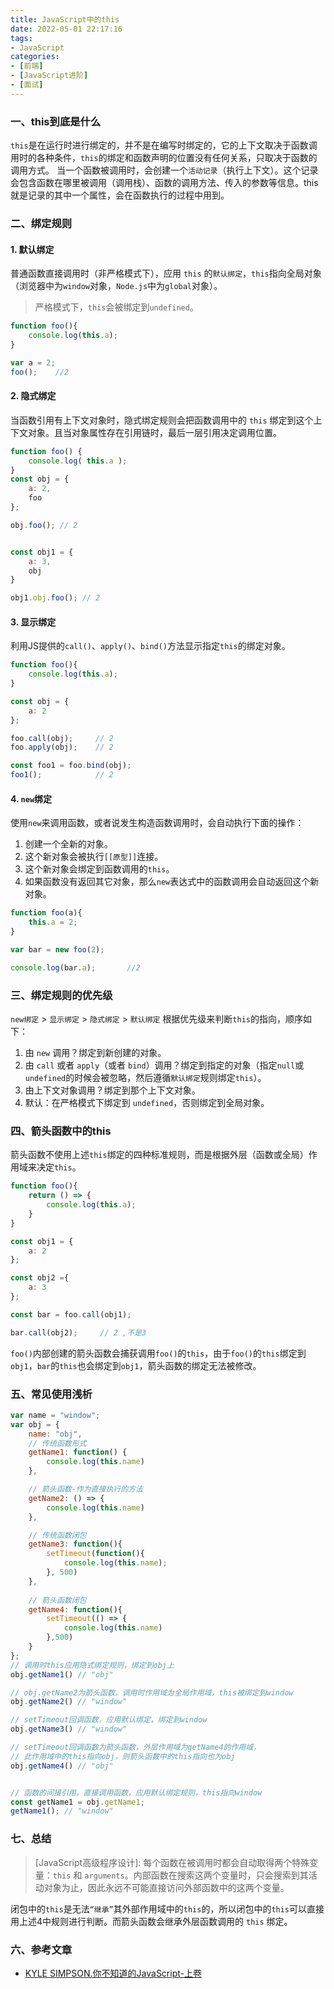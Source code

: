 ```yaml
---
title: JavaScript中的this
date: 2022-05-01 22:17:16
tags:
- JavaScript
categories:
- [前端]
- [JavaScript进阶]
- [面试]
---
```


### 一、this到底是什么
`this`是在运行时进行绑定的，并不是在编写时绑定的，它的上下文取决于函数调用时的各种条件，`this`的绑定和函数声明的位置没有任何关系，只取决于函数的调用方式。
当一个函数被调用时，会创建一个`活动记录`（执行上下文）。这个记录会包含函数在哪里被调用（调用栈）、函数的调用方法、传入的参数等信息。this就是记录的其中一个属性，会在函数执行的过程中用到。

### 二、绑定规则
#### 1. 默认绑定
普通函数直接调用时（非严格模式下），应用 `this` 的`默认绑定`，`this`指向全局对象（浏览器中为`window`对象，`Node.js`中为`global`对象）。
> 严格模式下，`this`会被绑定到`undefined`。
```js
function foo(){
    console.log(this.a);
}

var a = 2;
foo();    //2
```

#### 2. 隐式绑定
当函数引用有上下文对象时，隐式绑定规则会把函数调用中的 `this` 绑定到这个上下文对象。且当对象属性存在引用链时，最后一层引用决定调用位置。
```js
function foo() { 
    console.log( this.a ); 
}
const obj = { 
    a: 2, 
    foo
};

obj.foo(); // 2


const obj1 = {
    a: 3,
    obj
}

obj1.obj.foo(); // 2
```

#### 3. 显示绑定
利用JS提供的`call()`、`apply()`、`bind()`方法显示指定`this`的绑定对象。
```js
function foo(){
    console.log(this.a);
}

const obj = {
    a: 2
};

foo.call(obj);     // 2
foo.apply(obj);    // 2

const foo1 = foo.bind(obj);
foo1();            // 2
```

#### 4. `new`绑定
使用`new`来调用函数，或者说发生构造函数调用时，会自动执行下面的操作：
1. 创建一个全新的对象。
2. 这个新对象会被执行`[[原型]]`连接。
3. 这个新对象会绑定到函数调用的`this`。
4. 如果函数没有返回其它对象，那么`new`表达式中的函数调用会自动返回这个新对象。
```js
function foo(a){
    this.a = 2;
}

var bar = new foo(2);

console.log(bar.a);       //2
```

### 三、绑定规则的优先级
`new绑定` > `显示绑定` > `隐式绑定` > `默认绑定`
根据优先级来判断`this`的指向，顺序如下：
1. 由 `new` 调用？绑定到新创建的对象。 
2. 由 `call` 或者 `apply`（或者 `bind`）调用？绑定到指定的对象（指定`null`或`undefined`的时候会被忽略，然后遵循`默认绑定`规则绑定`this`）。 
3. 由上下文对象调用？绑定到那个上下文对象。 
4. 默认：在严格模式下绑定到 `undefined`，否则绑定到全局对象。
### 四、箭头函数中的this
箭头函数不使用上述`this`绑定的四种标准规则，而是根据外层（函数或全局）作用域来决定`this`。
```js
function foo(){
    return () => {
        console.log(this.a);
    }
}

const obj1 = {
    a: 2
};

const obj2 ={
    a: 3
};

const bar = foo.call(obj1);

bar.call(obj2);     // 2 ,不是3
```
`foo()`内部创建的箭头函数会捕获调用`foo()`的`this`，由于`foo()`的`this`绑定到`obj1`，`bar`的`this`也会绑定到`obj1`，箭头函数的绑定无法被修改。


### 五、常见使用浅析
```js
var name = "window";
var obj = {
    name: "obj",
    // 传统函数形式
    getName1: function() {
        console.log(this.name)
    },

    // 箭头函数-作为直接执行的方法
    getName2: () => {
        console.log(this.name)
    },

    // 传统函数闭包
    getName3: function(){
        setTimeout(function(){
            console.log(this.name);
        }, 500)
    },
 
    // 箭头函数闭包
    getName4: function(){
        setTimeout(() => {
            console.log(this.name)
        },500)
    }
};
// 调用时this应用隐式绑定规则，绑定到obj上
obj.getName1() // "obj"

// obj.getName2为箭头函数，调用时作用域为全局作用域，this被绑定到window
obj.getName2() // "window"

// setTimeout回调函数，应用默认绑定，绑定到window
obj.getName3() // "window"

// setTimeout回调函数为箭头函数，外层作用域为getName4的作用域，
// 此作用域中的this指向obj，则箭头函数中的this指向也为obj
obj.getName4() // "obj"


// 函数的间接引用，直接调用函数，应用默认绑定规则，this指向window
const getName1 = obj.getName1;
getName1(); // "window"
```

### 七、总结
> [JavaScript高级程序设计]: 每个函数在被调用时都会自动取得两个特殊变量：`this` 和 `arguments`。内部函数在搜索这两个变量时，只会搜索到其活动对象为止，因此永远不可能直接访问外部函数中的这两个变量。  

闭包中的`this`是无法`“继承”`其外部作用域中的`this`的，所以闭包中的`this`可以直接用上述4中规则进行判断。而箭头函数会继承外层函数调用的 `this` 绑定。
### 六、参考文章
- [KYLE SIMPSON.你不知道的JavaScript-上卷](https://juejin.cn/post/6844904050543034376)